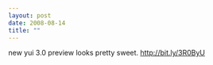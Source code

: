 ```yaml
---
layout: post
date: 2008-08-14
title: ""
---
```

new yui 3.0 preview looks pretty sweet. http://bit.ly/3R0ByU